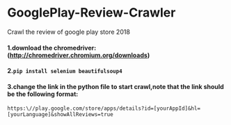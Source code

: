 # GooglePlay-Review-Crawler
Crawl the review of google play store 2018
#### 1.download the chromedriver:(http://chromedriver.chromium.org/downloads)
#### 2.`pip install selenium beautifulsoup4 `
#### 3.change the link in the python file to start crawl,note that the link should be the following format:
```
https:\//play.google.com/store/apps/details?id=[yourAppId]&hl=[yourLanguage]&showAllReviews=true
```
